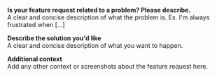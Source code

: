 **Is your feature request related to a problem? Please describe.**  
A clear and concise description of what the problem is. Ex. I'm always frustrated when [...]  

**Describe the solution you'd like**  
A clear and concise description of what you want to happen.  

**Additional context**  
Add any other context or screenshots about the feature request here.  